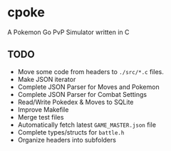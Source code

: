 # cpoke
A Pokemon Go PvP Simulator written in C


## TODO
- Move some code from headers to `./src/*.c` files.
- Make JSON iterator
- Complete JSON Parser for Moves and Pokemon
- Complete JSON Parser for Combat Settings
- Read/Write Pokedex & Moves to SQLite
- Improve Makefile
- Merge test files
- Automatically fetch latest `GAME_MASTER.json` file
- Complete types/structs for `battle.h`
- Organize headers into subfolders
